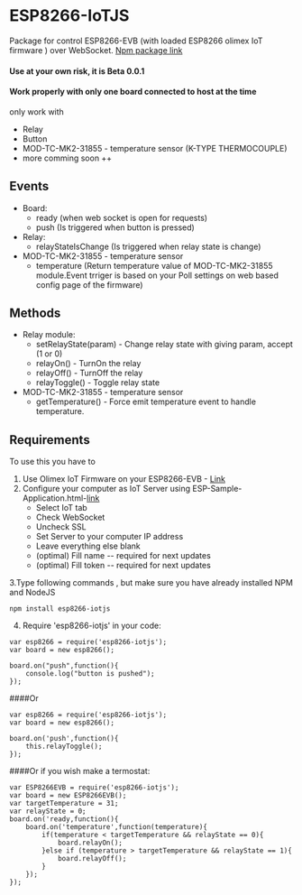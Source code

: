 # ESP8266-IoTJS
Package for control ESP8266-EVB (with loaded ESP8266 olimex IoT firmware ) over WebSocket.
[Npm package link](https://www.npmjs.com/package/esp8266-iotjs)


#### Use at your own risk, it is Beta 0.0.1
#### Work properly with only one board connected to host at the time
only work with 
* Relay
* Button
* MOD-TC-MK2-31855 - temperature sensor (K-TYPE THERMOCOUPLE)
* more comming soon ++

 ## Events
 * Board:
     * ready (when web socket is open for requests)
     * push (Is triggered when button is pressed)
 * Relay:
     * relayStateIsChange (Is triggered when relay state is change)
 * MOD-TC-MK2-31855 - temperature sensor
     * temperature (Return temperature value of MOD-TC-MK2-31855 module.Event trriger is based on your Poll settings on web based config page of the firmware)


 ## Methods
 * Relay module:
     * setRelayState(param) - Change relay state with giving param, accept (1 or 0)
     * relayOn() - TurnOn the relay
     * relayOff() - TurnOff the relay
     * relayToggle() - Toggle relay state
 * MOD-TC-MK2-31855 - temperature sensor
     * getTemperature() - Force emit temperature event to handle temperature.


 ## Requirements

To use this you have to

1. Use Olimex IoT Firmware on your ESP8266-EVB - [Link](https://github.com/OLIMEX/ESP8266/tree/master/IoT%20Firmware)
2. Configure your computer as IoT Server using ESP-Sample-Application.html-[link](https://github.com/OLIMEX/ESP8266/tree/master/IoT%20Firmware/document)
	* Select IoT tab
	* Check WebSocket
	* Uncheck SSL
	* Set Server to your computer IP address
	* Leave everything else blank
	* (optimal) Fill name -- required for next updates 
	* (optimal) Fill token -- required for next updates  

3.Type following commands , but make sure you have already installed NPM and NodeJS
```
npm install esp8266-iotjs

```

4. Require 'esp8266-iotjs' in your code:
```
var esp8266 = require('esp8266-iotjs');
var board = new esp8266();

board.on("push",function(){
    console.log("button is pushed");
});
```

####Or 
```
var esp8266 = require('esp8266-iotjs');
var board = new esp8266();

board.on('push',function(){
    this.relayToggle();
});
```
####Or if you wish make a termostat: 
```
var ESP8266EVB = require('esp8266-iotjs');
var board = new ESP8266EVB();
var targetTemperature = 31;
var relayState = 0;
board.on('ready,function(){
    board.on('temperature',function(temperature){
		if(temperature < targetTemperature && relayState == 0){
		    board.relayOn();
		}else if (temperature > targetTemperature && relayState == 1){
		    board.relayOff();
		}
	});
});
```

